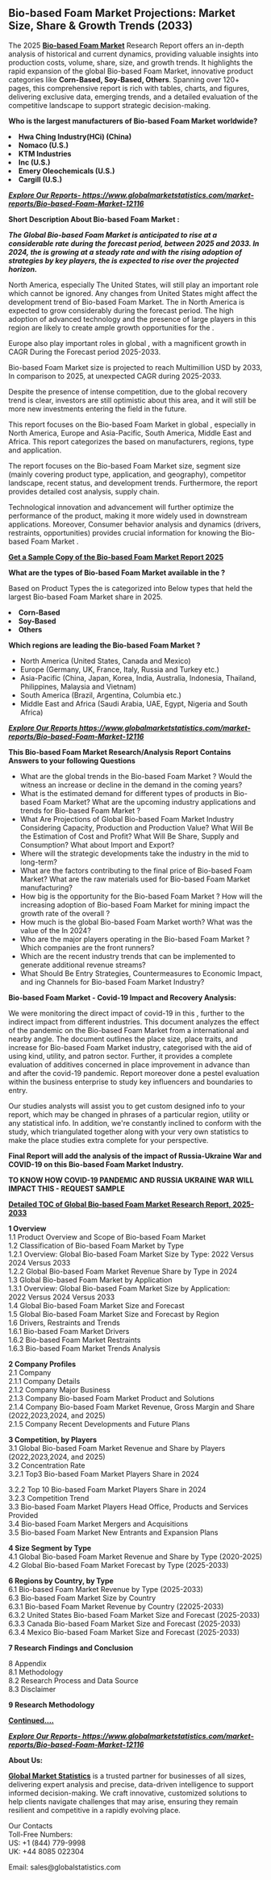 <h2>Bio-based Foam Market Projections: Market Size, Share & Growth Trends (2033)</h2><p>The 2025 <strong><a href="https://www.globalmarketstatistics.com/market-reports/Bio-based-Foam-Market-12116">Bio-based Foam Market</a></strong> Research Report offers an in-depth analysis of historical and current dynamics, providing valuable insights into production costs, volume, share, size, and growth trends. It highlights the rapid expansion of the global Bio-based Foam Market, innovative product categories like <strong>Corn-Based, Soy-Based, Others</strong>. Spanning over 120+ pages, this comprehensive report is rich with tables, charts, and figures, delivering exclusive data, emerging trends, and a detailed evaluation of the competitive landscape to support strategic decision-making.</p><p><strong>Who is the largest manufacturers of Bio-based Foam Market worldwide?</strong></p><p><strong><li>Hwa Ching Industry(HCi) (China)<li>Nomaco (U.S.)<li>KTM Industries<li>Inc (U.S.)<li>Emery Oleochemicals (U.S.)<li>Cargill (U.S.)</strong></p><p><strong><em><a href="https://www.globalmarketstatistics.com/market-reports/Bio-based-Foam-Market-12116">Explore Our Reports-&nbsp;https://www.globalmarketstatistics.com/market-reports/Bio-based-Foam-Market-12116</a></em></strong></p><p><strong>Short Description About Bio-based Foam Market :</strong></p><p><strong><em>The Global Bio-based Foam Market is anticipated to rise at a considerable rate during the forecast period, between 2025 and 2033. In 2024, the is growing at a steady rate and with the rising adoption of strategies by key players, the is expected to rise over the projected horizon.</em></strong></p><p>North America, especially The United States, will still play an important role which cannot be ignored. Any changes from United States might affect the development trend of Bio-based Foam Market. The in North America is expected to grow considerably during the forecast period. The high adoption of advanced technology and the presence of large players in this region are likely to create ample growth opportunities for the .</p><p>Europe also play important roles in global , with a magnificent growth in CAGR During the Forecast period 2025-2033.</p><p>Bio-based Foam Market size is projected to reach Multimillion USD by 2033, In comparison to 2025, at unexpected CAGR during 2025-2033.</p><p>Despite the presence of intense competition, due to the global recovery trend is clear, investors are still optimistic about this area, and it will still be more new investments entering the field in the future.</p><p>This report focuses on the Bio-based Foam Market in global , especially in North America, Europe and Asia-Pacific, South America, Middle East and Africa. This report categorizes the based on manufacturers, regions, type and application.</p><p>The report focuses on the Bio-based Foam Market size, segment size (mainly covering product type, application, and geography), competitor landscape, recent status, and development trends. Furthermore, the report provides detailed cost analysis, supply chain.</p><p>Technological innovation and advancement will further optimize the performance of the product, making it more widely used in downstream applications. Moreover, Consumer behavior analysis and dynamics (drivers, restraints, opportunities) provides crucial information for knowing the Bio-based Foam Market .</p><p><strong><a href="https://www.globalmarketstatistics.com/market-reports/Bio-based-Foam-Market-12116">Get a Sample Copy of the Bio-based Foam Market Report 2025</a></strong></p><p><strong>What are the types of Bio-based Foam Market available in the ?</strong></p><p>Based on Product Types the is categorized into Below types that held the largest Bio-based Foam Market share in 2025.</p><p><strong><li>Corn-Based<li>Soy-Based<li>Others</strong></p><p><strong>Which regions are leading the Bio-based Foam Market ?</strong></p><ul><li>North America (United States, Canada and Mexico)</li><li>Europe (Germany, UK, France, Italy, Russia and Turkey etc.)</li><li>Asia-Pacific (China, Japan, Korea, India, Australia, Indonesia, Thailand, Philippines, Malaysia and Vietnam)</li><li>South America (Brazil, Argentina, Columbia etc.)</li><li>Middle East and Africa (Saudi Arabia, UAE, Egypt, Nigeria and South Africa)</li></ul><p><strong><em><a href="https://www.globalmarketstatistics.com/market-reports/Bio-based-Foam-Market-12116">Explore Our Reports https://www.globalmarketstatistics.com/market-reports/Bio-based-Foam-Market-12116</a></em></strong></p><p><strong>This Bio-based Foam Market Research/Analysis Report Contains Answers to your following Questions</strong></p><ul><li>What are the global trends in the Bio-based Foam Market ? Would the witness an increase or decline in the demand in the coming years?</li><li>What is the estimated demand for different types of products in Bio-based Foam Market? What are the upcoming industry applications and trends for Bio-based Foam Market ?</li><li>What Are Projections of Global Bio-based Foam Market Industry Considering Capacity, Production and Production Value? What Will Be the Estimation of Cost and Profit? What Will Be Share, Supply and Consumption? What about Import and Export?</li><li>Where will the strategic developments take the industry in the mid to long-term?</li><li>What are the factors contributing to the final price of Bio-based Foam Market? What are the raw materials used for Bio-based Foam Market manufacturing?</li><li>How big is the opportunity for the Bio-based Foam Market ? How will the increasing adoption of Bio-based Foam Market for mining impact the growth rate of the overall ?</li><li>How much is the global Bio-based Foam Market worth? What was the value of the In 2024?</li><li>Who are the major players operating in the Bio-based Foam Market ? Which companies are the front runners?</li><li>Which are the recent industry trends that can be implemented to generate additional revenue streams?</li><li>What Should Be Entry Strategies, Countermeasures to Economic Impact, and ing Channels for Bio-based Foam Market Industry?</li></ul><p><strong>Bio-based Foam Market - Covid-19 Impact and Recovery Analysis:</strong></p><p>We were monitoring the direct impact of covid-19 in this , further to the indirect impact from different industries. This document analyzes the effect of the pandemic on the Bio-based Foam Market from a international and nearby angle. The document outlines the place size, place traits, and increase for Bio-based Foam Market industry, categorised with the aid of using kind, utility, and patron sector. Further, it provides a complete evaluation of additives concerned in place improvement in advance than and after the covid-19 pandemic. Report moreover done a pestel evaluation within the business enterprise to study key influencers and boundaries to entry.</p><p>Our studies analysts will assist you to get custom designed info to your report, which may be changed in phrases of a particular region, utility or any statistical info. In addition, we're constantly inclined to conform with the study, which triangulated together along with your very own statistics to make the place studies extra complete for your perspective.</p><p><strong>Final Report will add the analysis of the impact of Russia-Ukraine War and COVID-19 on this Bio-based Foam Market Industry.</strong></p><p><strong>TO KNOW HOW COVID-19 PANDEMIC AND RUSSIA UKRAINE WAR WILL IMPACT THIS - REQUEST SAMPLE</strong></p><p><strong><a href="https://www.globalmarketstatistics.com/market-reports/Bio-based-Foam-Market-12116">Detailed TOC of Global Bio-based Foam Market Research Report, 2025-2033</a></strong></p><p><strong>1 Overview</strong><br /> 1.1 Product Overview and Scope of Bio-based Foam Market<br /> 1.2 Classification of Bio-based Foam Market by Type<br /> 1.2.1 Overview: Global Bio-based Foam Market Size by Type: 2022 Versus 2024 Versus 2033<br /> 1.2.2 Global Bio-based Foam Market Revenue Share by Type in 2024<br /> 1.3 Global Bio-based Foam Market by Application<br /> 1.3.1 Overview: Global Bio-based Foam Market Size by Application: 2022&nbsp;Versus 2024 Versus 2033<br /> 1.4 Global Bio-based Foam Market Size and Forecast<br /> 1.5 Global Bio-based Foam Market Size and Forecast by Region<br /> 1.6 Drivers, Restraints and Trends<br /> 1.6.1 Bio-based Foam Market Drivers<br /> 1.6.2 Bio-based Foam Market Restraints<br /> 1.6.3 Bio-based Foam Market Trends Analysis</p><p><strong>2 Company Profiles</strong><br /> 2.1 Company<br /> 2.1.1 Company Details<br /> 2.1.2 Company Major Business<br /> 2.1.3 Company Bio-based Foam Market Product and Solutions<br /> 2.1.4 Company Bio-based Foam Market Revenue, Gross Margin and Share (2022,2023,2024, and 2025)<br /> 2.1.5 Company Recent Developments and Future Plans</p><p><strong>3 Competition, by Players</strong><br /> 3.1 Global Bio-based Foam Market Revenue and Share by Players (2022,2023,2024, and 2025)<br /> 3.2 Concentration Rate<br /> 3.2.1 Top3 Bio-based Foam Market Players Share in 2024</p><p>3.2.2 Top 10 Bio-based Foam Market Players Share in 2024<br /> 3.2.3 Competition Trend<br /> 3.3 Bio-based Foam Market Players Head Office, Products and Services Provided<br /> 3.4 Bio-based Foam Market Mergers and Acquisitions<br /> 3.5 Bio-based Foam Market New Entrants and Expansion Plans</p><p><strong>4 Size Segment by Type</strong><br /> 4.1 Global Bio-based Foam Market Revenue and Share by Type (2020-2025)<br /> 4.2 Global Bio-based Foam Market Forecast by Type (2025-2033)</p><p><strong>6 Regions by Country, by Type</strong><br /> 6.1 Bio-based Foam Market Revenue by Type (2025-2033)<br /> 6.3 Bio-based Foam Market Size by Country<br /> 6.3.1 Bio-based Foam Market Revenue by Country (22025-2033)<br /> 6.3.2 United States Bio-based Foam Market Size and Forecast (2025-2033)<br /> 6.3.3 Canada Bio-based Foam Market Size and Forecast (2025-2033)<br /> 6.3.4 Mexico Bio-based Foam Market Size and Forecast (2025-2033)</p><p><strong>7 Research Findings and Conclusion</strong></p><p>8 Appendix<br /> 8.1 Methodology<br /> 8.2 Research Process and Data Source<br /> 8.3 Disclaimer</p><p><strong>9 Research Methodology</strong></p><p><strong><a href="https://www.globalmarketstatistics.com/market-reports/Bio-based-Foam-Market-12116">Continued&hellip;.</a></strong></p><p><strong><em><a href="https://www.globalmarketstatistics.com/market-reports/Bio-based-Foam-Market-12116">Explore Our Reports-&nbsp;https://www.globalmarketstatistics.com/market-reports/Bio-based-Foam-Market-12116</a></em></strong></p><p><strong>About Us:</strong></p><p><strong><a href="https://www.globalmarketstatistics.com/">Global Market Statistics</a></strong> is a trusted partner for businesses of all sizes, delivering expert analysis and precise, data-driven intelligence to support informed decision-making. We craft innovative, customized solutions to help clients navigate challenges that may arise, ensuring they remain resilient and competitive in a rapidly evolving place.</p><p>Our Contacts<br /> Toll-Free Numbers:<br /> US: +1 (844) 779-9998<br /> UK: +44 8085 022304</p><p>Email: sales@globalstatistics.com</p>
